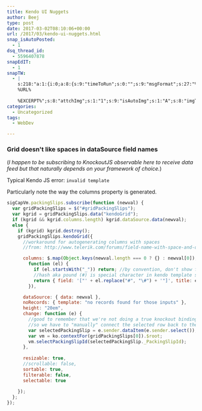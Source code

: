 ```yaml
---
title: Kendo UI Nuggets
author: Beej
type: post
date: 2017-03-02T08:10:06+00:00
url: /2017/03/kendo-ui-nuggets.html
snap_isAutoPosted:
  - 1
dsq_thread_id:
  - 5596407878
snapEdIT:
  - 1
snapTW:
  - |
    s:218:"a:1:{i:0;a:8:{s:9:"timeToRun";s:0:"";s:9:"msgFormat";s:27:"%TITLE%
    %URL%
    
    %EXCERPT%";s:8:"attchImg";s:1:"1";s:9:"isAutoImg";s:1:"A";s:8:"imgToUse";s:0:"";s:9:"isAutoURL";s:1:"A";s:8:"urlToUse";s:0:"";s:2:"do";i:0;}}";
categories:
  - Uncategorized
tags:
  - WebDev

---
```

### Grid doesn't like spaces in dataSource field names

(_I happen to be subscribing to KnockoutJS observable here to receive data feed but that naturally depends on your framework of choice._)
  
Typical Kendo JS error: `invalid template`
  
Particularly note the way the columns property is generated.
  
```js
sigCapVm.packingSlips.subscribe(function (newval) {
  var gridPackingSlips = $("#gridPackingSlips");
  var kgrid = gridPackingSlips.data("kendoGrid");
  if (kgrid && kgrid.columns.length) kgrid.dataSource.data(newval);
  else {
    if (kgrid) kgrid.destroy();
    gridPackingSlips.kendoGrid({
      //workaround for autogenerating columns with spaces
      //from: http://www.telerik.com/forums/field-name-with-space-and-other-than-numeric-creating-issues-to-load-the-grid#23fk8zzWZkioYCn7Tr4xFg

      columns: $.map(Object.keys(newval.length === 0 ? {} : newval[0]),
        function (el) {
          if (el.startsWith("_")) return; //by convention, don't show fields startin with "_"
          //hash aka pound (#) is special character in kendo template syntax
          return { field: '["' + el.replace("#", "\#") + '"]', title: el }
        }), 

      dataSource: { data: newval },
      noRecords: { template: "no records found for those inputs" },
      height: "20em",
      change: function (e) {
        //good to remember that we're not doing a true knockout binding here vs setting the grid's dataSource.data property above
        //so we have to "manually" connect the selected row back to the viewmodel here
        var selectedPackingSlip = e.sender.dataItem(e.sender.select());
        var vm = ko.contextFor(gridPackingSlips[0]).$root;
        vm.selectPackingSlipId(selectedPackingSlip._PackingSlipId);
      },
              
      resizable: true,
      //scrollable: false,
      sortable: true,
      filterable: false,
      selectable: true
          
    });
  };
});
  
```